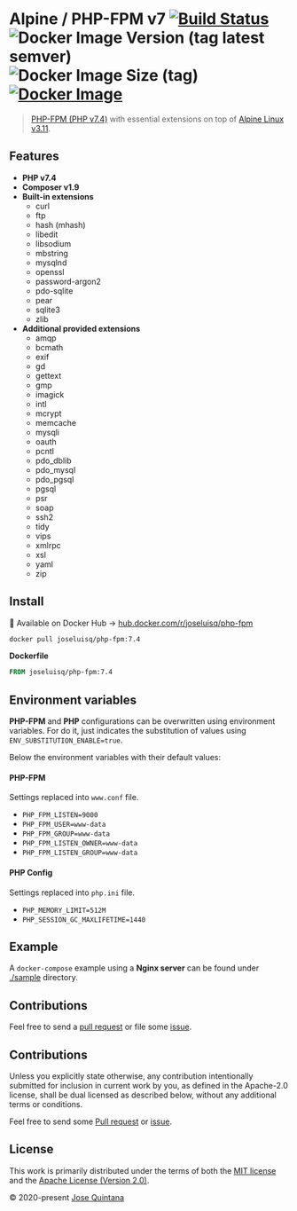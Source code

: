 # Alpine / PHP-FPM v7 [![Build Status](https://travis-ci.com/joseluisq/alpine-php-fpm.svg?branch=master)](https://travis-ci.com/joseluisq/alpine-php-fpm) ![Docker Image Version (tag latest semver)](https://img.shields.io/docker/v/joseluisq/php-fpm/7.4) ![Docker Image Size (tag)](https://img.shields.io/docker/image-size/joseluisq/php-fpm/7.4) [![Docker Image](https://img.shields.io/docker/pulls/joseluisq/php-fpm.svg)](https://hub.docker.com/r/joseluisq/php-fpm/)

> [PHP-FPM (PHP v7.4)](https://www.php.net/manual/en/install.fpm.php) with essential extensions on top of [Alpine Linux v3.11](https://alpinelinux.org/).

## Features

- **PHP v7.4**
- **Composer v1.9**
- **Built-in extensions**
    - curl
    - ftp
    - hash (mhash)
    - libedit
    - libsodium
    - mbstring
    - mysqlnd
    - openssl
    - password-argon2
    - pdo-sqlite
    - pear
    - sqlite3
    - zlib
- **Additional provided extensions**
    - amqp
    - bcmath
    - exif
    - gd
    - gettext
    - gmp
    - imagick
    - intl
    - mcrypt
    - memcache
    - mysqli
    - oauth
    - pcntl
    - pdo_dblib
    - pdo_mysql
    - pdo_pgsql
    - pgsql
    - psr
    - soap
    - ssh2
    - tidy
    - vips
    - xmlrpc
    - xsl
    - yaml
    - zip

## Install

🐳 Available on Docker Hub → [hub.docker.com/r/joseluisq/php-fpm](https://hub.docker.com/r/joseluisq/php/)

```sh
docker pull joseluisq/php-fpm:7.4
```

__Dockerfile__

```Dockerfile
FROM joseluisq/php-fpm:7.4
```

## Environment variables

**PHP-FPM** and **PHP** configurations can be overwritten using environment variables.
For do it, just indicates the substitution of values using `ENV_SUBSTITUTION_ENABLE=true`.

Below the environment variables with their default values:

#### PHP-FPM

Settings replaced into `www.conf` file.

- `PHP_FPM_LISTEN=9000`
- `PHP_FPM_USER=www-data`
- `PHP_FPM_GROUP=www-data`
- `PHP_FPM_LISTEN_OWNER=www-data`
- `PHP_FPM_LISTEN_GROUP=www-data`

#### PHP Config

Settings replaced into `php.ini` file.

- `PHP_MEMORY_LIMIT=512M`
- `PHP_SESSION_GC_MAXLIFETIME=1440`

## Example

A `docker-compose` example using a **Nginx server** can be found under [./sample](./sample) directory.

## Contributions

Feel free to send a [pull request](https://github.com/joseluisq/alpine-php-fpm/pulls) or file some [issue](https://github.com/joseluisq/alpine-php-fpm/issues).


## Contributions

Unless you explicitly state otherwise, any contribution intentionally submitted for inclusion in current work by you, as defined in the Apache-2.0 license, shall be dual licensed as described below, without any additional terms or conditions.

Feel free to send some [Pull request](https://github.com/joseluisq/alpine-php-fpm/pulls) or [issue](https://github.com/joseluisq/alpine-php-fpm/issues).

## License

This work is primarily distributed under the terms of both the [MIT license](LICENSE-MIT) and the [Apache License (Version 2.0)](LICENSE-APACHE).

© 2020-present [Jose Quintana](https://git.io/joseluisq)
